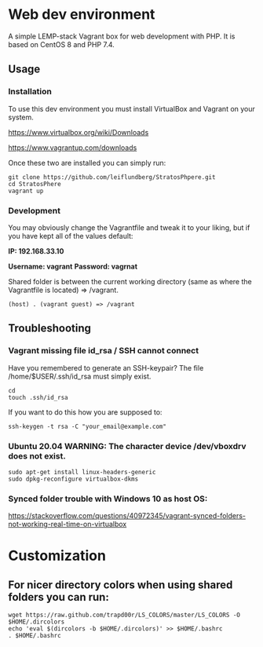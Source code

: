 # Web dev environment
A simple LEMP-stack Vagrant box for web development with PHP. It is based on CentOS 8 and PHP 7.4.

## Usage
### Installation
To use this dev environment you must install VirtualBox and Vagrant on your system. 

https://www.virtualbox.org/wiki/Downloads

https://www.vagrantup.com/downloads

Once these two are installed you can simply run:

```
git clone https://github.com/leiflundberg/StratosPhpere.git
cd StratosPhere
vagrant up
```

### Development
You may obviously change the Vagrantfile and tweak it to your liking, but if you have kept all of the values default:

**IP: 192.168.33.10**

**Username: vagrant**
**Password: vagrnat**

Shared folder is between the current working directory (same as where the Vagrantfile is located) => /vagrant.
```
(host) . (vagrant guest) => /vagrant
```

## Troubleshooting

### Vagrant missing file id_rsa / SSH cannot connect
Have you remembered to generate an SSH-keypair? The file /home/$USER/.ssh/id_rsa must simply exist.
```
cd
touch .ssh/id_rsa
```
If you want to do this how you are supposed to: 
```
ssh-keygen -t rsa -C "your_email@example.com"

```

### Ubuntu 20.04 WARNING: The character device /dev/vboxdrv does not exist.
```
sudo apt-get install linux-headers-generic
sudo dpkg-reconfigure virtualbox-dkms
```

### Synced folder trouble with Windows 10 as host OS:
https://stackoverflow.com/questions/40972345/vagrant-synced-folders-not-working-real-time-on-virtualbox

# Customization
## For nicer directory colors when using shared folders you can run: 

```
wget https://raw.github.com/trapd00r/LS_COLORS/master/LS_COLORS -O $HOME/.dircolors
echo 'eval $(dircolors -b $HOME/.dircolors)' >> $HOME/.bashrc
. $HOME/.bashrc
```

